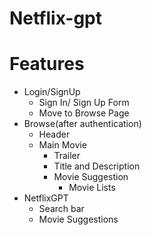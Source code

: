# Netflix-gpt


# Features
- Login/SignUp
    - Sign In/ Sign Up Form
    - Move to Browse Page
- Browse(after authentication)
    - Header
    - Main Movie
        - Trailer
        - Title and Description
        - Movie Suggestion
            - Movie Lists
- NetflixGPT
    - Search bar
    - Movie Suggestions